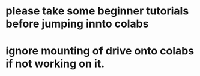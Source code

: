 # please take some beginner tutorials before jumping innto colabs
# ignore mounting of drive onto colabs if not working on it.
